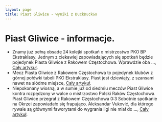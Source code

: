 ```yaml
---
layout: page
title: Piast Gliwice - wyniki z DuckDuckGo
---
```

# Piast Gliwice - informacje.
  * Znamy już pełną obsadę 24 kolejki spotkań o mistrzostwo PKO BP Ekstraklasy. Jednym z ciekawiej zapowiadających się spotkań będzie pojedynek Piasta Gliwice z Rakowem Częstochowa. Wprawdzie oba ..., [Cały artykuł](https://piast.gliwice.pl/).
  * Mecz Piasta Gliwice z Rakowem Częstochowa to pojedynek klubów z górnej połówki tabeli PKO Ekstraklasy. Piast jest dziewiąty, z szansami nawet na siódme miejsce, [Cały artykuł](https://gol24.pl/mecz-piast-gliwice-rakow-czestochowa-online-gdzie-ogladac-w-telewizji-transmisja-i-stream/rs/c2-6154391371).
  * Niepokonany wiosną, a w sumie już od siedmiu meczów Piast Gliwice kontra rozpędzony w walce o mistrzostwo Polski Raków Częstochowa. Piast Gliwice przegrał z Rakowem Częstochowa 0:3 Sobotnie spotkanie na Okrzei zapowiadało się frapująco. Aleksandar Vuković, dla którego rywale są głównymi faworytami do wygrania ligi nie miał do ..., [Cały artykuł](https://gliwice.naszemiasto.pl/piast-gliwice-przegral-z-rakowem-czestochowa-0-3-zobacz-zdjecia-kibicow-ekipa-spod-jasnej-gory-wspiela-sie-na-szczyt-tabeli/ar/c2p2-27346023).
